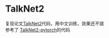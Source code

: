 # TalkNet2
复现论文[TalkNet2](https://arxiv.org/abs/2104.08189)代码，用中文训练，效果还不错    
参考了 [TalkNet2-pytorch](https://github.com/rishikksh20/TalkNet2-pytorch)的代码  
